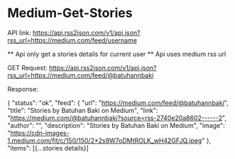 # Medium-Get-Stories


API link: https://api.rss2json.com/v1/api.json?rss_url=https://medium.com/feed/username

** Api only get a stories details for current user
** Api uses medium rss url

GET Request: https://api.rss2json.com/v1/api.json?rss_url=https://medium.com/feed/@batuhannbaki

Response:

{
    "status": "ok",
    "feed": {
        "url": "https://medium.com/feed/@batuhannbaki",
        "title": "Stories by Batuhan Baki on Medium",
        "link": "https://medium.com/@batuhannbaki?source=rss-2740e20a8602------2",
        "author": "",
        "description": "Stories by Batuhan Baki on Medium",
        "image": "https://cdn-images-1.medium.com/fit/c/150/150/2*2s9W7oDMtROLK_wH42GFJQ.jpeg"
    },
    "items": [{...stories details}]
